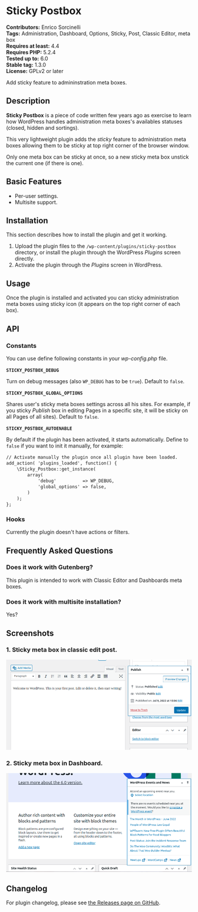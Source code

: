 # Sticky Postbox #
**Contributors:** Enrico Sorcinelli  
**Tags:** Administration, Dashboard, Options, Sticky, Post, Classic Editor, meta box  
**Requires at least:** 4.4  
**Requires PHP:** 5.2.4  
**Tested up to:** 6.0  
**Stable tag:** 1.3.0  
**License:** GPLv2 or later  

Add sticky feature to admininstration meta boxes.

## Description ##

**Sticky Postbox** is a piece of code written few years ago as exercise to learn how WordPress handles administration meta boxes's availables statuses (closed, hidden and sortings).

This very lightweight plugin adds the _sticky_ feature to administration meta boxes allowing them to be sticky at top right corner of the browser window.

Only one meta box can be sticky at once, so a new sticky meta box unstick the current one (if there is one).

## Basic Features ##

* Per-user settings.
* Multisite support.

## Installation ##

This section describes how to install the plugin and get it working.

1. Upload the plugin files to the `/wp-content/plugins/sticky-postbox` directory, or install the plugin through the WordPress _Plugins_ screen directly.
1. Activate the plugin through the _Plugins_ screen in WordPress.

## Usage ##

Once the plugin is installed and activated you can sticky administration meta boxes using sticky icon (it appears on the top right corner of each box).

## API ##

### Constants ###

You can use define following constants in your _wp-config.php_ file.

**`STICKY_POSTBOX_DEBUG`**

Turn on debug messages (also `WP_DEBUG` has to be `true`).
Default to `false`.

**`STICKY_POSTBOX_GLOBAL_OPTIONS`**

Shares user's sticky meta boxes settings across all his sites. For example, if you sticky *Publish* box in editing Pages in a specific site, it will be sticky on all Pages of all sites).
Default to `false`.

**`STICKY_POSTBOX_AUTOENABLE`**

By default if the plugin has been activated, it starts automatically. 
Define to `false` if you want to init it manually, for example:

	// Activate manually the plugin once all plugin have been loaded.
	add_action( 'plugins_loaded', function() {
		\Sticky_Postbox::get_instance( 
			array(
				'debug'          => WP_DEBUG,
				'global_options' => false,
			)
		);
	};

### Hooks ###

Currently the plugin doesn't have actions or filters.

## Frequently Asked Questions ##

### Does it work with Gutenberg? ###

This plugin is intended to work with Classic Editor and Dashboards meta boxes.

### Does it work with multisite installation? ###

Yes?

## Screenshots ##

### 1. Sticky meta box in classic edit post. ###
![Sticky meta box in classic edit post.](https://raw.githubusercontent.com/enrico-sorcinelli/sticky-postbox/master/assets-wp/screenshot-1.png)

### 2. Sticky meta box in Dashboard. ###
![Sticky meta box in Dashboard.](https://raw.githubusercontent.com/enrico-sorcinelli/sticky-postbox/master/assets-wp/screenshot-2.png)


## Changelog ##

For plugin changelog, please see [the Releases page on GitHub](https://github.com/enrico-sorcinelli/sticky-postbox/releases).

